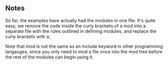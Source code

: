 ## Notes

So far, the examples have actually had the modules in one file. 
It's quite easy, we remove the code inside the curly brackets of a mod into a 
separate file with the rules outlined in defining modules, and replace the curly brackets with a; 

Note that mod is not the same as an include keyword in other programming langauges, since
you only need to mod a file once into the mod tree before the rest of the modules can begin using it. 
